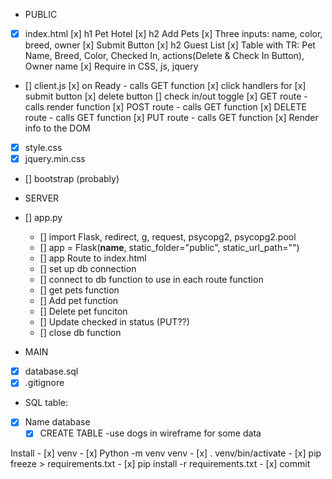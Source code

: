- PUBLIC
- [x] index.html
    [x] h1 Pet Hotel
    [x] h2 Add Pets
    [x] Three inputs: name, color, breed, owner
    [x] Submit Button
    [x] h2 Guest List
    [x] Table with TR: Pet Name, Breed, Color, Checked In, actions(Delete & Check In Button), Owner name
    [x] Require in CSS, js, jquery
- [] client.js
    [x] on Ready - calls GET function
        [x] click handlers for
            [x] submit button
            [x] delete button
            [] check in/out toggle
    [x] GET route - calls render function
    [x] POST route - calls GET function
    [x] DELETE route - calls GET function
    [x] PUT route - calls GET function
    [x] Render info to the DOM
- [x] style.css
- [x] jquery.min.css
- [] bootstrap (probably)

- SERVER
- [] app.py
    - [] import Flask, redirect, g, request, psycopg2, psycopg2.pool
    - [] app = Flask(__name__, static_folder="public", static_url_path="")
    - [] app Route to index.html
    - [] set up db connection
    - [] connect to db function to use in each route function
    - [] get pets function
    - [] Add pet function
    - [] Delete pet funciton
    - [] Update checked in status (PUT??)
    - [] close db function


- MAIN
- [x] database.sql
- [x] .gitignore

- SQL table:
- [x] Name database
    - [x] CREATE TABLE
    -use dogs in wireframe for some data
    
Install
    - [x] venv 
    - [x] Python -m venv venv
    - [x] . venv/bin/activate 
    - [x] pip freeze > requirements.txt
    - [x] pip install -r requirements.txt
    - [x] commit